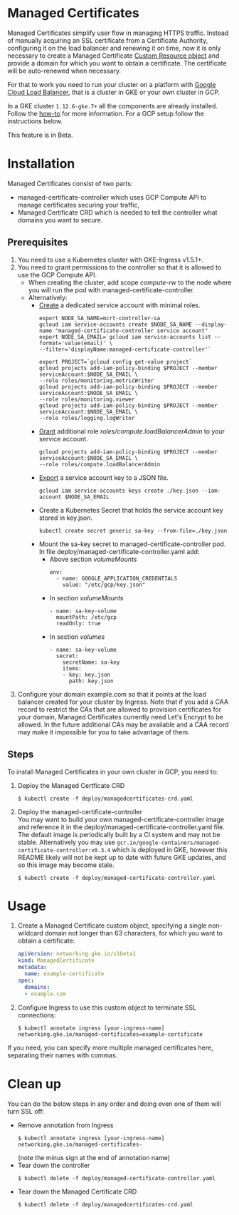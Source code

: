 # Managed Certificates

Managed Certificates simplify user flow in managing HTTPS traffic. Instead of manually acquiring an SSL certificate from a Certificate Authority, configuring it on the load balancer and renewing it on time, now it is only necessary to create a Managed Certificate [Custom Resource object](https://kubernetes.io/docs/concepts/api-extension/custom-resources/) and provide a domain for which you want to obtain a certificate. The certificate will be auto-renewed when necessary.

For that to work you need to run your cluster on a platform with [Google Cloud Load Balancer](https://github.com/kubernetes/ingress-gce), that is a cluster in GKE or your own cluster in GCP.

In a GKE cluster `1.12.6-gke.7+` all the components are already installed. Follow the [how-to](https://cloud.google.com/kubernetes-engine/docs/how-to/managed-certs) for more information. For a GCP setup follow the instructions below.

This feature is in Beta.

# Installation

Managed Certificates consist of two parts:  
* managed-certificate-controller which uses GCP Compute API to manage
  certificates securing your traffic,  
* Managed Certificate CRD which is needed to tell the controller what
  domains you want to secure.

## Prerequisites

1. You need to use a Kubernetes cluster with GKE-Ingress v1.5.1+.
1. You need to grant permissions to the controller so that it is allowed to use
   the GCP Compute API.
    * When creating the cluster, add scope *compute-rw* to the node where you will
      run the pod with managed-certificate-controller.  
    * Alternatively:  
        * [Create](https://cloud.google.com/kubernetes-engine/docs/how-to/access-scopes#service_account)
          a dedicated service account with minimal roles.
            ```console
            export NODE_SA_NAME=mcrt-controller-sa
            gcloud iam service-accounts create $NODE_SA_NAME --display-name "managed-certificate-controller service account"
            export NODE_SA_EMAIL=`gcloud iam service-accounts list --format='value(email)' \
            --filter='displayName:managed-certificate-controller'`

            export PROJECT=`gcloud config get-value project`
            gcloud projects add-iam-policy-binding $PROJECT --member serviceAccount:$NODE_SA_EMAIL \
            --role roles/monitoring.metricWriter
            gcloud projects add-iam-policy-binding $PROJECT --member serviceAccount:$NODE_SA_EMAIL \
            --role roles/monitoring.viewer
            gcloud projects add-iam-policy-binding $PROJECT --member serviceAccount:$NODE_SA_EMAIL \
            --role roles/logging.logWriter
            ```
        * [Grant](https://cloud.google.com/kubernetes-engine/docs/how-to/access-scopes#additional_roles)
          additional role *roles/compute.loadBalancerAdmin* to your service
          account.
            ```console
            gcloud projects add-iam-policy-binding $PROJECT --member serviceAccount:$NODE_SA_EMAIL \
            --role roles/compute.loadBalancerAdmin
            ```
        * [Export](https://cloud.google.com/iam/docs/creating-managing-service-account-keys#creating_service_account_keys)
          a service account key to a JSON file.
            ```console
            gcloud iam service-accounts keys create ./key.json --iam-account $NODE_SA_EMAIL
            ```
        * Create a Kubernetes Secret that holds the service account key stored
          in key.json.
            ```console
            kubectl create secret generic sa-key --from-file=./key.json
            ```
        * Mount the sa-key secret to managed-certificate-controller pod. In file deploy/managed-certificate-controller.yaml add:  
            * Above section *volumeMounts*
                ```
                env:
                  - name: GOOGLE_APPLICATION_CREDENTIALS
                    value: "/etc/gcp/key.json"
                ```
            * In section *volumeMounts*
                ```
                - name: sa-key-volume
                  mountPath: /etc/gcp
                  readOnly: true
                ```
            * In section *volumes*
                ```
                - name: sa-key-volume
                  secret:
                    secretName: sa-key
                    items:
                    - key: key.json
                      path: key.json
                ```
1. Configure your domain example.com so that it points at the load balancer created for your cluster by Ingress. Note that if you add a CAA record to restrict the CAs that are allowed to provision certificates for your domain, Managed Certificates currently need Let's Encrypt to be allowed. In the future additional CAs may be available and a CAA record may make it impossible for you to take advantage of them.

## Steps

To install Managed Certificates in your own cluster in GCP, you need to:

1. Deploy the Managed Certficate CRD  
    ```console
    $ kubectl create -f deploy/managedcertificates-crd.yaml
    ```
1. Deploy the managed-certificate-controller  
   You may want to build your own managed-certificate-controller image and
   reference it in the deploy/managed-certificate-controller.yaml file. The default
   image is periodically built by a CI system and may not be stable. Alternatively
   you may use `gcr.io/google-containers/managed-certificate-controller:v0.3.4`
   which is deployed in GKE, however this README likely will not be kept up to date with
   future GKE updates, and so this image may become stale.  
    ```console
    $ kubectl create -f deploy/managed-certificate-controller.yaml
    ```

# Usage

1. Create a Managed Certificate custom object, specifying a single non-wildcard domain not longer than 63 characters, for which you want
   to obtain a certificate:  
    ```yaml
    apiVersion: networking.gke.io/v1beta1
    kind: ManagedCertificate
    metadata:
      name: example-certificate
    spec:
      domains:
      - example.com
    ```
2. Configure Ingress to use this custom object to terminate SSL connections:  
    ```console
    $ kubectl annotate ingress [your-ingress-name] networking.gke.io/managed-certificates=example-certificate
    ```  
If you need, you can specify more multiple managed certificates here, separating their names with commas.

# Clean up

You can do the below steps in any order and doing even one of them will turn SSL off:

* Remove annotation from Ingress  
    ```console
    $ kubectl annotate ingress [your-ingress-name] networking.gke.io/managed-certificates-
    ```  
  (note the minus sign at the end of annotation name)
* Tear down the controller  
    ```console
    $ kubectl delete -f deploy/managed-certificate-controller.yaml
    ```
* Tear down the Managed Certificate CRD  
    ```console
    $ kubectl delete -f deploy/managedcertificates-crd.yaml
    ```
